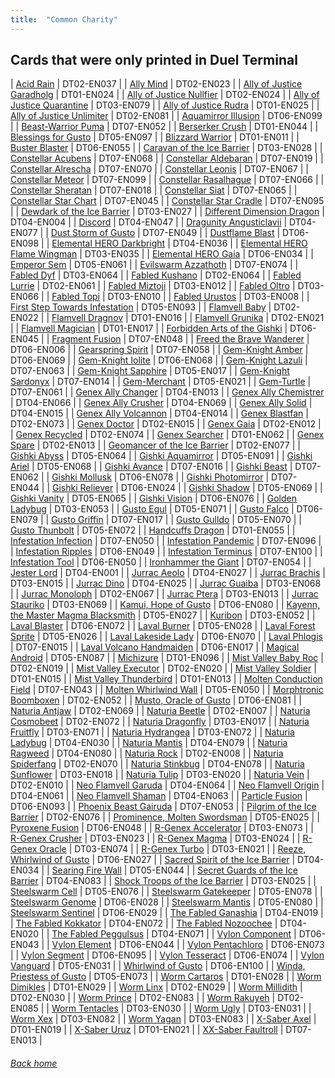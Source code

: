 ```yaml
---
title:  "Common Charity"
---
```

## Cards that were only printed in Duel Terminal


| [Acid Rain](https://db.ygoprodeck.com/card/?search=Acid%20Rain) | DT02-EN037 |
| [Ally Mind](https://db.ygoprodeck.com/card/?search=Ally%20Mind) | DT02-EN023 |
| [Ally of Justice Garadholg](https://db.ygoprodeck.com/card/?search=Ally%20of%20Justice%20Garadholg) | DT01-EN024 |
| [Ally of Justice Nullfier](https://db.ygoprodeck.com/card/?search=Ally%20of%20Justice%20Nullfier) | DT02-EN024 |
| [Ally of Justice Quarantine](https://db.ygoprodeck.com/card/?search=Ally%20of%20Justice%20Quarantine) | DT03-EN079 |
| [Ally of Justice Rudra](https://db.ygoprodeck.com/card/?search=Ally%20of%20Justice%20Rudra) | DT01-EN025 |
| [Ally of Justice Unlimiter](https://db.ygoprodeck.com/card/?search=Ally%20of%20Justice%20Unlimiter) | DT02-EN081 |
| [Aquamirror Illusion](https://db.ygoprodeck.com/card/?search=Aquamirror%20Illusion) | DT06-EN099 |
| [Beast-Warrior Puma](https://db.ygoprodeck.com/card/?search=Beast-Warrior%20Puma) | DT07-EN052 |
| [Berserker Crush](https://db.ygoprodeck.com/card/?search=Berserker%20Crush) | DT01-EN044 |
| [Blessings for Gusto](https://db.ygoprodeck.com/card/?search=Blessings%20for%20Gusto) | DT05-EN097 |
| [Blizzard Warrior](https://db.ygoprodeck.com/card/?search=Blizzard%20Warrior) | DT01-EN011 |
| [Buster Blaster](https://db.ygoprodeck.com/card/?search=Buster%20Blaster) | DT06-EN055 |
| [Caravan of the Ice Barrier](https://db.ygoprodeck.com/card/?search=Caravan%20of%20the%20Ice%20Barrier) | DT03-EN028 |
| [Constellar Acubens](https://db.ygoprodeck.com/card/?search=Constellar%20Acubens) | DT07-EN068 |
| [Constellar Aldebaran](https://db.ygoprodeck.com/card/?search=Constellar%20Aldebaran) | DT07-EN019 |
| [Constellar Alrescha](https://db.ygoprodeck.com/card/?search=Constellar%20Alrescha) | DT07-EN070 |
| [Constellar Leonis](https://db.ygoprodeck.com/card/?search=Constellar%20Leonis) | DT07-EN067 |
| [Constellar Meteor](https://db.ygoprodeck.com/card/?search=Constellar%20Meteor) | DT07-EN099 |
| [Constellar Rasalhague](https://db.ygoprodeck.com/card/?search=Constellar%20Rasalhague) | DT07-EN066 |
| [Constellar Sheratan](https://db.ygoprodeck.com/card/?search=Constellar%20Sheratan) | DT07-EN018 |
| [Constellar Siat](https://db.ygoprodeck.com/card/?search=Constellar%20Siat) | DT07-EN065 |
| [Constellar Star Chart](https://db.ygoprodeck.com/card/?search=Constellar%20Star%20Chart) | DT07-EN045 |
| [Constellar Star Cradle](https://db.ygoprodeck.com/card/?search=Constellar%20Star%20Cradle) | DT07-EN095 |
| [Dewdark of the Ice Barrier](https://db.ygoprodeck.com/card/?search=Dewdark%20of%20the%20Ice%20Barrier) | DT03-EN027 |
| [Different Dimension Dragon](https://db.ygoprodeck.com/card/?search=Different%20Dimension%20Dragon) | DT04-EN004 |
| [Discord](https://db.ygoprodeck.com/card/?search=Discord) | DT04-EN047 |
| [Dragunity Angusticlavii](https://db.ygoprodeck.com/card/?search=Dragunity%20Angusticlavii) | DT04-EN077 |
| [Dust Storm of Gusto](https://db.ygoprodeck.com/card/?search=Dust%20Storm%20of%20Gusto) | DT07-EN049 |
| [Dustflame Blast](https://db.ygoprodeck.com/card/?search=Dustflame%20Blast) | DT06-EN098 |
| [Elemental HERO Darkbright](https://db.ygoprodeck.com/card/?search=Elemental%20HERO%20Darkbright) | DT04-EN036 |
| [Elemental HERO Flame Wingman](https://db.ygoprodeck.com/card/?search=Elemental%20HERO%20Flame%20Wingman) | DT03-EN035 |
| [Elemental HERO Gaia](https://db.ygoprodeck.com/card/?search=Elemental%20HERO%20Gaia) | DT06-EN034 |
| [Emperor Sem](https://db.ygoprodeck.com/card/?search=Emperor%20Sem) | DT05-EN061 |
| [Evilswarm Azzathoth](https://db.ygoprodeck.com/card/?search=Evilswarm%20Azzathoth) | DT07-EN074 |
| [Fabled Dyf](https://db.ygoprodeck.com/card/?search=Fabled%20Dyf) | DT03-EN064 |
| [Fabled Kushano](https://db.ygoprodeck.com/card/?search=Fabled%20Kushano) | DT02-EN064 |
| [Fabled Lurrie](https://db.ygoprodeck.com/card/?search=Fabled%20Lurrie) | DT02-EN061 |
| [Fabled Miztoji](https://db.ygoprodeck.com/card/?search=Fabled%20Miztoji) | DT03-EN012 |
| [Fabled Oltro](https://db.ygoprodeck.com/card/?search=Fabled%20Oltro) | DT03-EN066 |
| [Fabled Topi](https://db.ygoprodeck.com/card/?search=Fabled%20Topi) | DT03-EN010 |
| [Fabled Urustos](https://db.ygoprodeck.com/card/?search=Fabled%20Urustos) | DT03-EN008 |
| [First Step Towards Infestation](https://db.ygoprodeck.com/card/?search=First%20Step%20Towards%20Infestation) | DT05-EN093 |
| [Flamvell Baby](https://db.ygoprodeck.com/card/?search=Flamvell%20Baby) | DT02-EN022 |
| [Flamvell Dragnov](https://db.ygoprodeck.com/card/?search=Flamvell%20Dragnov) | DT01-EN016 |
| [Flamvell Grunika](https://db.ygoprodeck.com/card/?search=Flamvell%20Grunika) | DT02-EN021 |
| [Flamvell Magician](https://db.ygoprodeck.com/card/?search=Flamvell%20Magician) | DT01-EN017 |
| [Forbidden Arts of the Gishki](https://db.ygoprodeck.com/card/?search=Forbidden%20Arts%20of%20the%20Gishki) | DT06-EN045 |
| [Fragment Fusion](https://db.ygoprodeck.com/card/?search=Fragment%20Fusion) | DT07-EN048 |
| [Freed the Brave Wanderer](https://db.ygoprodeck.com/card/?search=Freed%20the%20Brave%20Wanderer) | DT06-EN006 |
| [Gearspring Spirit](https://db.ygoprodeck.com/card/?search=Gearspring%20Spirit) | DT07-EN058 |
| [Gem-Knight Amber](https://db.ygoprodeck.com/card/?search=Gem-Knight%20Amber) | DT06-EN069 |
| [Gem-Knight Iolite](https://db.ygoprodeck.com/card/?search=Gem-Knight%20Iolite) | DT06-EN068 |
| [Gem-Knight Lazuli](https://db.ygoprodeck.com/card/?search=Gem-Knight%20Lazuli) | DT07-EN063 |
| [Gem-Knight Sapphire](https://db.ygoprodeck.com/card/?search=Gem-Knight%20Sapphire) | DT05-EN017 |
| [Gem-Knight Sardonyx](https://db.ygoprodeck.com/card/?search=Gem-Knight%20Sardonyx) | DT07-EN014 |
| [Gem-Merchant](https://db.ygoprodeck.com/card/?search=Gem-Merchant) | DT05-EN021 |
| [Gem-Turtle](https://db.ygoprodeck.com/card/?search=Gem-Turtle) | DT07-EN061 |
| [Genex Ally Changer](https://db.ygoprodeck.com/card/?search=Genex%20Ally%20Changer) | DT04-EN013 |
| [Genex Ally Chemistrer](https://db.ygoprodeck.com/card/?search=Genex%20Ally%20Chemistrer) | DT04-EN066 |
| [Genex Ally Crusher](https://db.ygoprodeck.com/card/?search=Genex%20Ally%20Crusher) | DT04-EN069 |
| [Genex Ally Solid](https://db.ygoprodeck.com/card/?search=Genex%20Ally%20Solid) | DT04-EN015 |
| [Genex Ally Volcannon](https://db.ygoprodeck.com/card/?search=Genex%20Ally%20Volcannon) | DT04-EN014 |
| [Genex Blastfan](https://db.ygoprodeck.com/card/?search=Genex%20Blastfan) | DT02-EN073 |
| [Genex Doctor](https://db.ygoprodeck.com/card/?search=Genex%20Doctor) | DT02-EN015 |
| [Genex Gaia](https://db.ygoprodeck.com/card/?search=Genex%20Gaia) | DT02-EN012 |
| [Genex Recycled](https://db.ygoprodeck.com/card/?search=Genex%20Recycled) | DT02-EN074 |
| [Genex Searcher](https://db.ygoprodeck.com/card/?search=Genex%20Searcher) | DT01-EN062 |
| [Genex Spare](https://db.ygoprodeck.com/card/?search=Genex%20Spare) | DT02-EN013 |
| [Geomancer of the Ice Barrier](https://db.ygoprodeck.com/card/?search=Geomancer%20of%20the%20Ice%20Barrier) | DT02-EN077 |
| [Gishki Abyss](https://db.ygoprodeck.com/card/?search=Gishki%20Abyss) | DT05-EN064 |
| [Gishki Aquamirror](https://db.ygoprodeck.com/card/?search=Gishki%20Aquamirror) | DT05-EN091 |
| [Gishki Ariel](https://db.ygoprodeck.com/card/?search=Gishki%20Ariel) | DT05-EN068 |
| [Gishki Avance](https://db.ygoprodeck.com/card/?search=Gishki%20Avance) | DT07-EN016 |
| [Gishki Beast](https://db.ygoprodeck.com/card/?search=Gishki%20Beast) | DT07-EN062 |
| [Gishki Mollusk](https://db.ygoprodeck.com/card/?search=Gishki%20Mollusk) | DT06-EN078 |
| [Gishki Photomirror](https://db.ygoprodeck.com/card/?search=Gishki%20Photomirror) | DT07-EN044 |
| [Gishki Reliever](https://db.ygoprodeck.com/card/?search=Gishki%20Reliever) | DT06-EN024 |
| [Gishki Shadow](https://db.ygoprodeck.com/card/?search=Gishki%20Shadow) | DT05-EN069 |
| [Gishki Vanity](https://db.ygoprodeck.com/card/?search=Gishki%20Vanity) | DT05-EN065 |
| [Gishki Vision](https://db.ygoprodeck.com/card/?search=Gishki%20Vision) | DT06-EN076 |
| [Golden Ladybug](https://db.ygoprodeck.com/card/?search=Golden%20Ladybug) | DT03-EN053 |
| [Gusto Egul](https://db.ygoprodeck.com/card/?search=Gusto%20Egul) | DT05-EN071 |
| [Gusto Falco](https://db.ygoprodeck.com/card/?search=Gusto%20Falco) | DT06-EN079 |
| [Gusto Griffin](https://db.ygoprodeck.com/card/?search=Gusto%20Griffin) | DT07-EN017 |
| [Gusto Gulldo](https://db.ygoprodeck.com/card/?search=Gusto%20Gulldo) | DT05-EN070 |
| [Gusto Thunbolt](https://db.ygoprodeck.com/card/?search=Gusto%20Thunbolt) | DT05-EN072 |
| [Handcuffs Dragon](https://db.ygoprodeck.com/card/?search=Handcuffs%20Dragon) | DT01-EN055 |
| [Infestation Infection](https://db.ygoprodeck.com/card/?search=Infestation%20Infection) | DT07-EN050 |
| [Infestation Pandemic](https://db.ygoprodeck.com/card/?search=Infestation%20Pandemic) | DT07-EN096 |
| [Infestation Ripples](https://db.ygoprodeck.com/card/?search=Infestation%20Ripples) | DT06-EN049 |
| [Infestation Terminus](https://db.ygoprodeck.com/card/?search=Infestation%20Terminus) | DT07-EN100 |
| [Infestation Tool](https://db.ygoprodeck.com/card/?search=Infestation%20Tool) | DT06-EN050 |
| [Ironhammer the Giant](https://db.ygoprodeck.com/card/?search=Ironhammer%20the%20Giant) | DT07-EN054 |
| [Jester Lord](https://db.ygoprodeck.com/card/?search=Jester%20Lord) | DT04-EN001 |
| [Jurrac Aeolo](https://db.ygoprodeck.com/card/?search=Jurrac%20Aeolo) | DT04-EN027 |
| [Jurrac Brachis](https://db.ygoprodeck.com/card/?search=Jurrac%20Brachis) | DT03-EN015 |
| [Jurrac Dino](https://db.ygoprodeck.com/card/?search=Jurrac%20Dino) | DT04-EN025 |
| [Jurrac Guaiba](https://db.ygoprodeck.com/card/?search=Jurrac%20Guaiba) | DT03-EN068 |
| [Jurrac Monoloph](https://db.ygoprodeck.com/card/?search=Jurrac%20Monoloph) | DT02-EN067 |
| [Jurrac Ptera](https://db.ygoprodeck.com/card/?search=Jurrac%20Ptera) | DT03-EN013 |
| [Jurrac Stauriko](https://db.ygoprodeck.com/card/?search=Jurrac%20Stauriko) | DT03-EN069 |
| [Kamui, Hope of Gusto](https://db.ygoprodeck.com/card/?search=Kamui,%20Hope%20of%20Gusto) | DT06-EN080 |
| [Kayenn, the Master Magma Blacksmith](https://db.ygoprodeck.com/card/?search=Kayenn,%20the%20Master%20Magma%20Blacksmith) | DT05-EN027 |
| [Kuribon](https://db.ygoprodeck.com/card/?search=Kuribon) | DT03-EN052 |
| [Laval Blaster](https://db.ygoprodeck.com/card/?search=Laval%20Blaster) | DT06-EN072 |
| [Laval Burner](https://db.ygoprodeck.com/card/?search=Laval%20Burner) | DT05-EN028 |
| [Laval Forest Sprite](https://db.ygoprodeck.com/card/?search=Laval%20Forest%20Sprite) | DT05-EN026 |
| [Laval Lakeside Lady](https://db.ygoprodeck.com/card/?search=Laval%20Lakeside%20Lady) | DT06-EN070 |
| [Laval Phlogis](https://db.ygoprodeck.com/card/?search=Laval%20Phlogis) | DT07-EN015 |
| [Laval Volcano Handmaiden](https://db.ygoprodeck.com/card/?search=Laval%20Volcano%20Handmaiden) | DT06-EN017 |
| [Magical Android](https://db.ygoprodeck.com/card/?search=Magical%20Android) | DT05-EN087 |
| [Michizure](https://db.ygoprodeck.com/card/?search=Michizure) | DT01-EN096 |
| [Mist Valley Baby Roc](https://db.ygoprodeck.com/card/?search=Mist%20Valley%20Baby%20Roc) | DT02-EN019 |
| [Mist Valley Executor](https://db.ygoprodeck.com/card/?search=Mist%20Valley%20Executor) | DT02-EN020 |
| [Mist Valley Soldier](https://db.ygoprodeck.com/card/?search=Mist%20Valley%20Soldier) | DT01-EN015 |
| [Mist Valley Thunderbird](https://db.ygoprodeck.com/card/?search=Mist%20Valley%20Thunderbird) | DT01-EN013 |
| [Molten Conduction Field](https://db.ygoprodeck.com/card/?search=Molten%20Conduction%20Field) | DT07-EN043 |
| [Molten Whirlwind Wall](https://db.ygoprodeck.com/card/?search=Molten%20Whirlwind%20Wall) | DT05-EN050 |
| [Morphtronic Boomboxen](https://db.ygoprodeck.com/card/?search=Morphtronic%20Boomboxen) | DT02-EN052 |
| [Musto, Oracle of Gusto](https://db.ygoprodeck.com/card/?search=Musto,%20Oracle%20of%20Gusto) | DT06-EN081 |
| [Naturia Antjaw](https://db.ygoprodeck.com/card/?search=Naturia%20Antjaw) | DT02-EN069 |
| [Naturia Beetle](https://db.ygoprodeck.com/card/?search=Naturia%20Beetle) | DT02-EN007 |
| [Naturia Cosmobeet](https://db.ygoprodeck.com/card/?search=Naturia%20Cosmobeet) | DT02-EN072 |
| [Naturia Dragonfly](https://db.ygoprodeck.com/card/?search=Naturia%20Dragonfly) | DT03-EN017 |
| [Naturia Fruitfly](https://db.ygoprodeck.com/card/?search=Naturia%20Fruitfly) | DT03-EN071 |
| [Naturia Hydrangea](https://db.ygoprodeck.com/card/?search=Naturia%20Hydrangea) | DT03-EN072 |
| [Naturia Ladybug](https://db.ygoprodeck.com/card/?search=Naturia%20Ladybug) | DT04-EN030 |
| [Naturia Mantis](https://db.ygoprodeck.com/card/?search=Naturia%20Mantis) | DT04-EN079 |
| [Naturia Ragweed](https://db.ygoprodeck.com/card/?search=Naturia%20Ragweed) | DT04-EN080 |
| [Naturia Rock](https://db.ygoprodeck.com/card/?search=Naturia%20Rock) | DT02-EN008 |
| [Naturia Spiderfang](https://db.ygoprodeck.com/card/?search=Naturia%20Spiderfang) | DT02-EN070 |
| [Naturia Stinkbug](https://db.ygoprodeck.com/card/?search=Naturia%20Stinkbug) | DT04-EN078 |
| [Naturia Sunflower](https://db.ygoprodeck.com/card/?search=Naturia%20Sunflower) | DT03-EN018 |
| [Naturia Tulip](https://db.ygoprodeck.com/card/?search=Naturia%20Tulip) | DT03-EN020 |
| [Naturia Vein](https://db.ygoprodeck.com/card/?search=Naturia%20Vein) | DT02-EN010 |
| [Neo Flamvell Garuda](https://db.ygoprodeck.com/card/?search=Neo%20Flamvell%20Garuda) | DT04-EN064 |
| [Neo Flamvell Origin](https://db.ygoprodeck.com/card/?search=Neo%20Flamvell%20Origin) | DT04-EN061 |
| [Neo Flamvell Shaman](https://db.ygoprodeck.com/card/?search=Neo%20Flamvell%20Shaman) | DT04-EN063 |
| [Particle Fusion](https://db.ygoprodeck.com/card/?search=Particle%20Fusion) | DT06-EN093 |
| [Phoenix Beast Gairuda](https://db.ygoprodeck.com/card/?search=Phoenix%20Beast%20Gairuda) | DT07-EN053 |
| [Pilgrim of the Ice Barrier](https://db.ygoprodeck.com/card/?search=Pilgrim%20of%20the%20Ice%20Barrier) | DT02-EN076 |
| [Prominence, Molten Swordsman](https://db.ygoprodeck.com/card/?search=Prominence,%20Molten%20Swordsman) | DT05-EN025 |
| [Pyroxene Fusion](https://db.ygoprodeck.com/card/?search=Pyroxene%20Fusion) | DT06-EN048 |
| [R-Genex Accelerator](https://db.ygoprodeck.com/card/?search=R-Genex%20Accelerator) | DT03-EN073 |
| [R-Genex Crusher](https://db.ygoprodeck.com/card/?search=R-Genex%20Crusher) | DT03-EN023 |
| [R-Genex Magma](https://db.ygoprodeck.com/card/?search=R-Genex%20Magma) | DT03-EN024 |
| [R-Genex Oracle](https://db.ygoprodeck.com/card/?search=R-Genex%20Oracle) | DT03-EN074 |
| [R-Genex Turbo](https://db.ygoprodeck.com/card/?search=R-Genex%20Turbo) | DT03-EN021 |
| [Reeze, Whirlwind of Gusto](https://db.ygoprodeck.com/card/?search=Reeze,%20Whirlwind%20of%20Gusto) | DT06-EN027 |
| [Sacred Spirit of the Ice Barrier](https://db.ygoprodeck.com/card/?search=Sacred%20Spirit%20of%20the%20Ice%20Barrier) | DT04-EN034 |
| [Searing Fire Wall](https://db.ygoprodeck.com/card/?search=Searing%20Fire%20Wall) | DT05-EN044 |
| [Secret Guards of the Ice Barrier](https://db.ygoprodeck.com/card/?search=Secret%20Guards%20of%20the%20Ice%20Barrier) | DT04-EN083 |
| [Shock Troops of the Ice Barrier](https://db.ygoprodeck.com/card/?search=Shock%20Troops%20of%20the%20Ice%20Barrier) | DT03-EN025 |
| [Steelswarm Cell](https://db.ygoprodeck.com/card/?search=Steelswarm%20Cell) | DT05-EN076 |
| [Steelswarm Gatekeeper](https://db.ygoprodeck.com/card/?search=Steelswarm%20Gatekeeper) | DT05-EN078 |
| [Steelswarm Genome](https://db.ygoprodeck.com/card/?search=Steelswarm%20Genome) | DT06-EN028 |
| [Steelswarm Mantis](https://db.ygoprodeck.com/card/?search=Steelswarm%20Mantis) | DT05-EN080 |
| [Steelswarm Sentinel](https://db.ygoprodeck.com/card/?search=Steelswarm%20Sentinel) | DT06-EN029 |
| [The Fabled Ganashia](https://db.ygoprodeck.com/card/?search=The%20Fabled%20Ganashia) | DT04-EN019 |
| [The Fabled Kokkator](https://db.ygoprodeck.com/card/?search=The%20Fabled%20Kokkator) | DT04-EN072 |
| [The Fabled Nozoochee](https://db.ygoprodeck.com/card/?search=The%20Fabled%20Nozoochee) | DT04-EN020 |
| [The Fabled Peggulsus](https://db.ygoprodeck.com/card/?search=The%20Fabled%20Peggulsus) | DT04-EN071 |
| [Vylon Component](https://db.ygoprodeck.com/card/?search=Vylon%20Component) | DT06-EN043 |
| [Vylon Element](https://db.ygoprodeck.com/card/?search=Vylon%20Element) | DT06-EN044 |
| [Vylon Pentachloro](https://db.ygoprodeck.com/card/?search=Vylon%20Pentachloro) | DT06-EN073 |
| [Vylon Segment](https://db.ygoprodeck.com/card/?search=Vylon%20Segment) | DT06-EN095 |
| [Vylon Tesseract](https://db.ygoprodeck.com/card/?search=Vylon%20Tesseract) | DT06-EN074 |
| [Vylon Vanguard](https://db.ygoprodeck.com/card/?search=Vylon%20Vanguard) | DT05-EN031 |
| [Whirlwind of Gusto](https://db.ygoprodeck.com/card/?search=Whirlwind%20of%20Gusto) | DT06-EN100 |
| [Winda, Priestess of Gusto](https://db.ygoprodeck.com/card/?search=Winda,%20Priestess%20of%20Gusto) | DT05-EN073 |
| [Worm Cartaros](https://db.ygoprodeck.com/card/?search=Worm%20Cartaros) | DT01-EN028 |
| [Worm Dimikles](https://db.ygoprodeck.com/card/?search=Worm%20Dimikles) | DT01-EN029 |
| [Worm Linx](https://db.ygoprodeck.com/card/?search=Worm%20Linx) | DT02-EN029 |
| [Worm Millidith](https://db.ygoprodeck.com/card/?search=Worm%20Millidith) | DT02-EN030 |
| [Worm Prince](https://db.ygoprodeck.com/card/?search=Worm%20Prince) | DT02-EN083 |
| [Worm Rakuyeh](https://db.ygoprodeck.com/card/?search=Worm%20Rakuyeh) | DT02-EN085 |
| [Worm Tentacles](https://db.ygoprodeck.com/card/?search=Worm%20Tentacles) | DT03-EN030 |
| [Worm Ugly](https://db.ygoprodeck.com/card/?search=Worm%20Ugly) | DT03-EN031 |
| [Worm Xex](https://db.ygoprodeck.com/card/?search=Worm%20Xex) | DT03-EN082 |
| [Worm Yagan](https://db.ygoprodeck.com/card/?search=Worm%20Yagan) | DT03-EN083 |
| [X-Saber Axel](https://db.ygoprodeck.com/card/?search=X-Saber%20Axel) | DT01-EN019 |
| [X-Saber Uruz](https://db.ygoprodeck.com/card/?search=X-Saber%20Uruz) | DT01-EN021 |
| [XX-Saber Faultroll](https://db.ygoprodeck.com/card/?search=XX-Saber%20Faultroll) | DT07-EN013 |
###### [Back home](index)